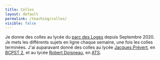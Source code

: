```yaml
---
title: Colles
layout: default
permalink: /teaching/colles/
visible: false
---
```

Je donne des colles au lycée du [parc des
Loges](parcdesloges) depuis Septembre 2020. Je mets les différents sujets en ligne chaque semaine, une fois les colles terminées.
J'ai auparavant donné des colles au lycée [Jacques Prévert](jprevert), en [BCPST 2](https://fr.wikipedia.org/wiki/Classe_pr%C3%A9paratoire_biologie,_chimie,_physique_et_sciences_de_la_Terre), et
au lycée [Robert Doisneau](doisneau), en [ATS](https://fr.wikipedia.org/wiki/Classe_pr%C3%A9paratoire_adaptation_technicien_sup%C3%A9rieur).
